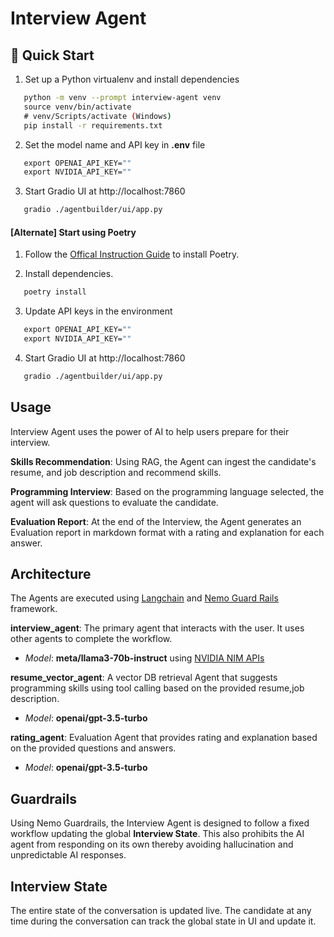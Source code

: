 # Interview Agent

## 🚀 Quick Start

1. Set up a Python virtualenv and install dependencies

```sh
   python -m venv --prompt interview-agent venv
   source venv/bin/activate
   # venv/Scripts/activate (Windows)
   pip install -r requirements.txt
```

2. Set the model name and API key in **.env** file

```sh
   export OPENAI_API_KEY=""
   export NVIDIA_API_KEY=""
```

3. Start Gradio UI at http://localhost:7860

```sh
   gradio ./agentbuilder/ui/app.py
```

#### [Alternate] Start using Poetry

1. Follow the [Offical Instruction Guide](https://python-poetry.org/docs/#installation) to install Poetry.

2. Install dependencies.

```sh
   poetry install
```

3. Update API keys in the environment

```sh
   export OPENAI_API_KEY=""
   export NVIDIA_API_KEY=""
```

4. Start Gradio UI at http://localhost:7860

```sh
   gradio ./agentbuilder/ui/app.py
```

## Usage

Interview Agent uses the power of AI to help users prepare for their interview.

**Skills Recommendation**: Using RAG, the Agent can ingest the candidate's resume, and job description and recommend skills.

**Programming Interview**: Based on the programming language selected, the agent will ask questions to evaluate the candidate.

**Evaluation Report**: At the end of the Interview, the Agent generates an Evaluation report in markdown format with a rating and explanation for each answer.

## Architecture

The Agents are executed using [Langchain](https://www.langchain.com/) and [Nemo Guard Rails](https://docs.nvidia.com/nemo/guardrails/index.html) framework.

**interview_agent**: The primary agent that interacts with the user. It uses other agents to complete the workflow.

- _Model_: **meta/llama3-70b-instruct** using [NVIDIA NIM APIs](https://build.nvidia.com/explore/discover#llama3-70b)

**resume_vector_agent**: A vector DB retrieval Agent that suggests programming skills using tool calling based on the provided resume,job description.

- _Model_: **openai/gpt-3.5-turbo**

**rating_agent**: Evaluation Agent that provides rating and explanation based on the provided questions and answers.

- _Model_: **openai/gpt-3.5-turbo**

## Guardrails

Using Nemo Guardrails, the Interview Agent is designed to follow a fixed workflow updating the global **Interview State**.
This also prohibits the AI agent from responding on its own thereby avoiding hallucination and unpredictable AI responses.

## Interview State

The entire state of the conversation is updated live. The candidate at any time during the conversation can track the global state in UI and update it.
